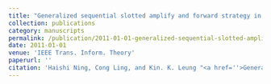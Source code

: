```yaml
---
title: "Generalized sequential slotted amplify and forward strategy in cooperative communications"
collection: publications
category: manuscripts
permalink: /publication/2011-01-01-generalized-sequential-slotted-amplify-and-forward-strategy-in-cooperative-communications
date: 2011-01-01
venue: 'IEEE Trans. Inform. Theory'
paperurl: ''
citation: 'Haishi Ning, Cong Ling, and Kin. K. Leung "<a href=''>Generalized sequential slotted amplify and forward strategy in cooperative communications</a>", IEEE Trans. Inform. Theory, vol. 57, pp. 1968-1974, Apr. 2011.'
---
```

